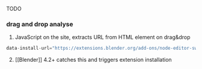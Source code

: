 TODO

### drag and drop analyse
1. JavaScript on the site, extracts URL from HTML element on drag&drop
```js
data-install-url="https://extensions.blender.org/add-ons/node-editor-switcher/1.0.3/download/add-on-node-editor-switcher-v1.0.3.zip?repository=/api/v1/extensions/">
```
2. [[Blender]] 4.2+ catches this and triggers extension installation